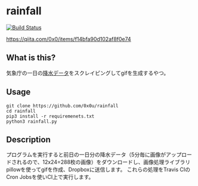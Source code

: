 # rainfall
[![Build Status](https://travis-ci.org/0x0u/rainfall.svg?branch=master)](https://travis-ci.org/0x0u/rainfall)

https://qiita.com/0x0/items/f14bfa90d102af8f0e74

## What is this?
気象庁の一日の[降水データ]( https://www.jma.go.jp/jp/radnowc)をスクレイピングしてgifを生成するやつ。  

## Usage
```
git clone https://github.com/0x0u/rainfall
cd rainfall
pip3 install -r requiremenets.txt
python3 rainfall.py
```

## Description
プログラムを実行すると前日の一日分の降水データ（5分毎に画像がアップロードされるので、12x24=288枚の画像）をダウンロードし、画像処理ライブラリpillowを使ってgifを作成、Dropboxに送信します。 これらの処理をTravis CIのCron Jobsを使いCI上で実行します。
